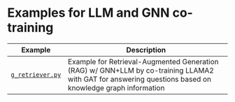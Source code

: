 # Examples for LLM and GNN co-training

| Example                              | Description                                                                                                                                             |
| ------------------------------------ | ------------------------------------------------------------------------------------------------------------------------------------------------------- |
| [`g_retriever.py`](./g_retriever.py) | Example for Retrieval-Augmented Generation (RAG) w/ GNN+LLM by co-training LLAMA2 with GAT for answering questions based on knowledge graph information |
